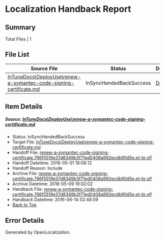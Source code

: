 # <a name='report-top'></a> Localization Handback Report

## Summary
 Total Files | 1

## File List
 Source File | Status | Details 
 ----------- | ------ | ------- 
 [InTuneDocs\DeployUse\renew-a-symantec-code-signing-certificate.md](https://github.com/Microsoft/IntuneDocs-pr/blob/779127bfd39145010f0d9b6609286aaf4dedfdc8/InTuneDocs/DeployUse/renew-a-symantec-code-signing-certificate.md) | InSyncHandedBackSuccess | [Details](#566a226c19825990c6a34bffbbd9d1cd6a242ddb226)

## Item Details
##### <a name='566a226c19825990c6a34bffbbd9d1cd6a242ddb226'></a> Source: [InTuneDocs\DeployUse\renew-a-symantec-code-signing-certificate.md](https://github.com/Microsoft/IntuneDocs-pr/blob/779127bfd39145010f0d9b6609286aaf4dedfdc8/InTuneDocs/DeployUse/renew-a-symantec-code-signing-certificate.md)
* Status: InSyncHandedBackSuccess
* Target File: [InTuneDocs\DeployUse\renew-a-symantec-code-signing-certificate.md](https://github.com/Microsoft/IntuneDocs-pr.pt-br/blob/4a06fb43841034f51e10082bfa22ce977e9c5868/InTuneDocs/DeployUse/renew-a-symantec-code-signing-certificate.md)
* Handoff File: [renew-a-symantec-code-signing-certificate.766f5519e37d8349b3f71ed0408a992ecdb90d5e.pt-br.xlf](https://github.com/Microsoft/EM.handoff/blob/9997c8f5304d5d104f4e0f659b589fac2ff56d81/ol-handoff/Microsoft/IntuneDocs-pr.pt-br/master/renew-a-symantec-code-signing-certificate.766f5519e37d8349b3f71ed0408a992ecdb90d5e.pt-br.xlf)
* Handoff Datetime: 2016-05-01 18:08:12
* Handoff Reason: Include
* Archive File: [renew-a-symantec-code-signing-certificate.766f5519e37d8349b3f71ed0408a992ecdb90d5e.pt-br.xlf](https://github.com/Microsoft/EM.handoff/blob/d42d3fa902814fb05b1afbf9175aecc1c0d9fc5b/ol-handoff/Microsoft/IntuneDocs-pr.pt-br/master/archive/renew-a-symantec-code-signing-certificate.766f5519e37d8349b3f71ed0408a992ecdb90d5e.pt-br.xlf)
* Archive Datetime: 2016-05-09 19:02:02
* Handback File: [renew-a-symantec-code-signing-certificate.766f5519e37d8349b3f71ed0408a992ecdb90d5e.pt-br.xlf](https://github.com/Microsoft/EM.handback/blob/edf3c57675363c9a637ecdb0a20b416d08ad5343/ol-handback/Microsoft/IntuneDocs-pr.pt-br/master/renew-a-symantec-code-signing-certificate.766f5519e37d8349b3f71ed0408a992ecdb90d5e.pt-br.xlf)
* Handback Datetime: 2016-06-14 02:46:59
* [Back to Top](#report-top)


## Error Details

Generated by OpenLocalization.
